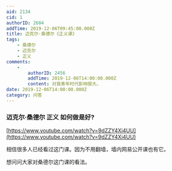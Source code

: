 ```yaml
---
aid: 2134
cid: 1
authorID: 2604
addTime: 2019-12-06T09:45:00.000Z
title: 迈克尔·桑德尔《正义课》
tags:
    - 桑德尔
    - 迈克尔
    - 正义
comments:
    -
        authorID: 2456
        addTime: 2019-12-06T14:00:00.000Z
        content: 对我青年时代影响很大。
date: 2019-12-06T14:00:00.000Z
category: 问答
---
```


### [](#%E8%BF%88%E5%85%8B%E5%B0%94-%E6%A1%91%E5%BE%B7%E5%B0%94-%E6%AD%A3%E4%B9%89-%E5%A6%82%E4%BD%95%E5%81%9A%E6%98%AF%E5%A5%BD)迈克尔·桑德尔 正义 如何做是好?

[https://www.youtube.com/watch?v=9dZZY4Xi4UU](https://www.youtube.com/watch?v=9dZZY4Xi4UU)

相信很多人已经看过这门课。因为不用翻墙，墙内网易公开课也有它。

想问问大家对桑德尔这门课的看法。
